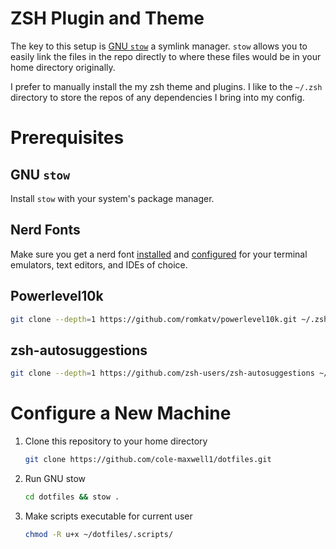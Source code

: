 # ZSH Plugin and Theme
The key to this setup is [GNU `stow`](https://www.gnu.org/software/stow/) a symlink manager. `stow` allows you to easily link the files in the repo directly to where these files would be in your home directory originally.

I prefer to manually install the my zsh theme and plugins. I like to the `~/.zsh` directory to store the repos of any dependencies I bring into my config.

# Prerequisites

## GNU `stow`
Install `stow` with your system's package manager.

## Nerd Fonts
Make sure you get a nerd font [installed](https://github.com/ryanoasis/nerd-fonts) and [configured](https://github.com/romkatv/powerlevel10k?tab=readme-ov-file#meslo-nerd-font-patched-for-powerlevel10k) for your terminal emulators, text editors, and IDEs of choice.

## Powerlevel10k

```sh
git clone --depth=1 https://github.com/romkatv/powerlevel10k.git ~/.zsh/powerlevel10k 
```

## zsh-autosuggestions 

```sh
git clone --depth=1 https://github.com/zsh-users/zsh-autosuggestions ~/.zsh/zsh-autosuggestions 
```

# Configure a New Machine
1. Clone this repository to your home directory
   ```sh
   git clone https://github.com/cole-maxwell1/dotfiles.git
   ```
2. Run GNU stow
   ```sh
   cd dotfiles && stow . 
   ```
3. Make scripts executable for current user
   ```sh
   chmod -R u+x ~/dotfiles/.scripts/
   ```
